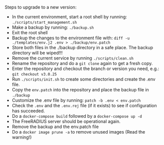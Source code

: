Steps to upgrade to a new version:
- In the current environment, start a root shell by running: `./scripts/start_management.sh`
- Make a backup by running: `./backup.sh`
- Exit the root shell
- Backup the changes to the environment file with: `diff -u ./templates/env.j2 .env > ./backup/env.patch`
- Store both files in the ./backup directory in a safe place. The backup directory will be wiped!!!
- Remove the current service by running `./scripts/clean.sh`
- Rename the repository and do a `git clone` again to get a fresh copy.
- Enter the repository and checkout the branch or version you need, e.g.: `git checkout v3.0.25`
- Run `./scripts/init.sh` to create some directories and create the .env file.
- Copy the `env.patch` into the repository and place the backup file in `./backup`
- Customize the .env file by running: `patch -b .env < env.patch`
- Check the `.env` and the `.env.rej` file (if it exists) to see if configuration has succeeded.
- Do a `docker-compose build` followed by a `docker-compose up -d`
- The FreeRADIUS server should be operational again.
- Remove the backup and the env.patch file
- Do a `docker image prune -a` to remove unused images (Read the warning!)

